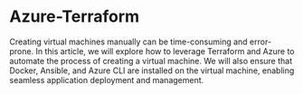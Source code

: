 # Azure-Terraform

Creating virtual machines manually can be time-consuming and error-prone. In this article, we will explore how to leverage Terraform and Azure to automate the process of creating a virtual machine. We will also ensure that Docker, Ansible, and Azure CLI are installed on the virtual machine, enabling seamless application deployment and management.
